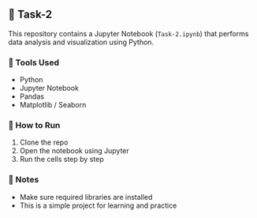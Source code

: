 

## 📘 Task-2

This repository contains a Jupyter Notebook (`Task-2.ipynb`) that performs data analysis and visualization using Python.

### 🔧 Tools Used

* Python
* Jupyter Notebook
* Pandas
* Matplotlib / Seaborn

### 🚀 How to Run

1. Clone the repo
2. Open the notebook using Jupyter
3. Run the cells step by step

### 📌 Notes

* Make sure required libraries are installed
* This is a simple project for learning and practice



